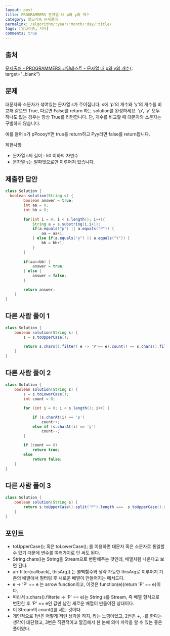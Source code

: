 ```yaml
---
layout: post
title: PROGRAMMERS 문자열 내 p와 y의 개수
category: 알고리즘 문제풀이
permalink: /algorithm/:year/:month/:day/:title/
tags: [알고리즘, 자바]
comments: true
---
```


## 출처

[문제출처 - PROGRAMMERS 코딩테스트 - 문자열 내 p와 y의 개수](https://programmers.co.kr/learn/courses/30/lessons/12916?language=java){: target="\_blank"}

## 문제
대문자와 소문자가 섞여있는 문자열 s가 주어집니다. s에 'p'의 개수와 'y'의 개수를 비교해 같으면 True, 다르면 False를 return 하는 solution를 완성하세요. 'p', 'y' 모두 하나도 없는 경우는 항상 True를 리턴합니다. 단, 개수를 비교할 때 대문자와 소문자는 구별하지 않습니다.

예를 들어 s가 pPoooyY면 true를 return하고 Pyy라면 false를 return합니다.

제한사항
- 문자열 s의 길이 : 50 이하의 자연수
- 문자열 s는 알파벳으로만 이루어져 있습니다.

## 제출한 답안

```java
class Solution {
  boolean solution(String s) {
        boolean answer = true;
        int aa = 0;
        int bb = 0;
        
        for(int i = 0; i < s.length(); i++){
            String a = s.substring(i,i+1);
            if(a.equals("p") || a.equals("P")) {
            	aa = aa+1;
            } else if(a.equals("y") || a.equals("Y")) {
            	bb = bb+1;
            }
        }
        
        if(aa==bb) {
        	answer = true;
        } else {
        	answer = false;
        }

        return answer;
    }
}
```

## 다른 사람 풀이 1
```java
class Solution {
    boolean solution(String s) {
        s = s.toUpperCase();

        return s.chars().filter( e -> 'P'== e).count() == s.chars().filter( e -> 'Y'== e).count();
    }
}
```

## 다른 사람 풀이 2
```java
class Solution {
    boolean solution(String s) {
        s = s.toLowerCase();
        int count = 0;

        for (int i = 0; i < s.length(); i++) {

            if (s.charAt(i) == 'p')
                count++;
            else if (s.charAt(i) == 'y')
                count--;
        }

        if (count == 0)
            return true;
        else
            return false;
    }
}
```

## 다른 사람 풀이 3
```java
class Solution {
    boolean solution(String s) {
        return s.toUpperCase().split("P").length ===  s.toUpperCase().split("Y").length;
    }
}
```

## 포인트
- toUpperCase(); 혹은 toLowerCase(); 를 이용하면 대문자 혹은 소문자로 통일할 수 있기 때문에 변수를 여러가지로 안 써도 된다.
- String.chars()는 String을 Stream으로 변환해주는 것인데, 배열처럼 나온다고 보면 된다.
- arr.filter(callback[, thisArg]) 는 콜백함수와 생략 가능한 thisArg로 이루어져 기존의 배열에서 필터링 후 새로운 배열이 만들어지는 메서드다.
- e -> 'P' == e 는 arrow function이고, 이것은 function(e){return 'P' == e}이다.
- 따라서 s.chars().filter(e -> 'P' == e)는 String s를 Stream, 즉 배열 형식으로 변환한 후 'P' == e인 값만 남긴 새로운 배열이 만들어진 상태이다.
- 이 Stream의 count()를 세는 것이다.
- 개인적으로 1번은 어떻게 저런 생각을 하지, 라는 느낌이었고, 2번은 +, -를 한다는 생각이 대단했고, 3번은 직관적이고 깔끔해서 한 눈에 의미 파악을 할 수 있는 좋은 풀이였다.
